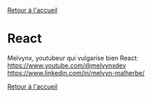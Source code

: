 [Retour à l'accueil](../../README.md)
# React 

Melvynx, youtubeur qui vulgarise bien React: \
https://www.youtube.com/@melvynxdev \
https://www.linkedin.com/in/melvyn-malherbe/

[Retour à l'accueil](../../README.md)